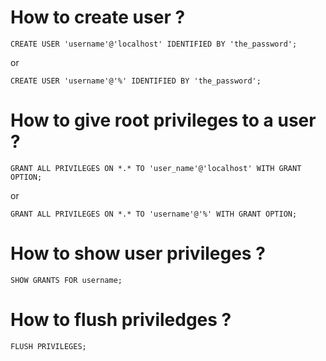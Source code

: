# How to create user ?

    CREATE USER 'username'@'localhost' IDENTIFIED BY 'the_password';
or

    CREATE USER 'username'@'%' IDENTIFIED BY 'the_password';

# How to give root privileges to a user ?

    GRANT ALL PRIVILEGES ON *.* TO 'user_name'@'localhost' WITH GRANT OPTION;
or

    GRANT ALL PRIVILEGES ON *.* TO 'username'@'%' WITH GRANT OPTION;

# How to show user privileges ?

    SHOW GRANTS FOR username;

# How to flush priviledges ?

    FLUSH PRIVILEGES;